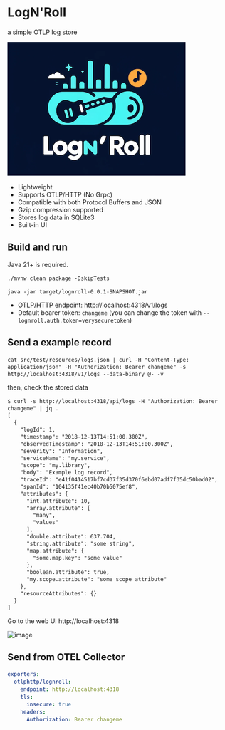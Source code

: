 # LogN'Roll

a simple OTLP log store

![logo](./logo.png)

* Lightweight
* Supports OTLP/HTTP (No Grpc)
* Compatible with both Protocol Buffers and JSON
* Gzip compression supported
* Stores log data in SQLite3
* Built-in UI

## Build and run

Java 21+ is required.

```
./mvnw clean package -DskipTests
```

```
java -jar target/lognroll-0.0.1-SNAPSHOT.jar
```

* OTLP/HTTP endpoint: http://localhost:4318/v1/logs
* Default bearer token: `changeme` (you can change the token with `--lognroll.auth.token=verysecuretoken`)

## Send a example record

```
cat src/test/resources/logs.json | curl -H "Content-Type: application/json" -H "Authorization: Bearer changeme" -s http://localhost:4318/v1/logs --data-binary @- -v
```

then, check the stored data

```
$ curl -s http://localhost:4318/api/logs -H "Authorization: Bearer changeme" | jq .
[
  {
    "logId": 1,
    "timestamp": "2018-12-13T14:51:00.300Z",
    "observedTimestamp": "2018-12-13T14:51:00.300Z",
    "severity": "Information",
    "serviceName": "my.service",
    "scope": "my.library",
    "body": "Example log record",
    "traceId": "e41f0414517bf7cd37f35d370f6ebd07adf7f35dc50bad02",
    "spanId": "104135f41ec40b70b5075ef8",
    "attributes": {
      "int.attribute": 10,
      "array.attribute": [
        "many",
        "values"
      ],
      "double.attribute": 637.704,
      "string.attribute": "some string",
      "map.attribute": {
        "some.map.key": "some value"
      },
      "boolean.attribute": true,
      "my.scope.attribute": "some scope attribute"
    },
    "resourceAttributes": {}
  }
]
```

Go to the web UI http://localhost:4318

<img width="1024" alt="image" src="https://github.com/making/lognroll/assets/106908/b1ea4467-415b-434f-91bc-d5b82d85f03f">

## Send from OTEL Collector

```yaml
exporters:
  otlphttp/lognroll:
    endpoint: http://localhost:4318
    tls:
      insecure: true
    headers:
      Authorization: Bearer changeme
```
